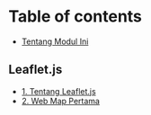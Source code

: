 # Table of contents

* [Tentang Modul Ini](README.md)

## Leaflet.js

* [1. Tentang Leaflet.js](leaflet.js/tentang-leaflet.js.md)
* [2. Web Map Pertama](leaflet.js/page-1.md)
